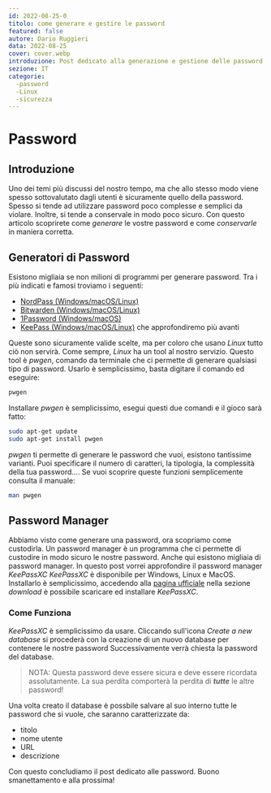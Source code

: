 ```yaml
---
id: 2022-08-25-0
titolo: come generare e gestire le password
featured: false
autore: Dario Ruggieri
data: 2022-08-25
cover: cover.webp
introduzione: Post dedicato alla generazione e gestione delle password
sezione: IT
categorie: 
  -password
  -Linux
  -sicurezza
---
```


# Password

## Introduzione

Uno dei temi più discussi del nostro tempo, ma che allo stesso modo viene spesso sottovalutato dagli utenti è sicuramente quello della password. Spesso si tende ad utilizzare password poco complesse e semplici da violare. Inoltre, si tende a conservale in modo poco sicuro.
Con questo articolo scoprirete come _generare_ le vostre password e come _conservarle_ in maniera corretta.

## Generatori di Password

Esistono migliaia se non milioni di programmi per generare password. Tra i più indicati e famosi troviamo i seguenti:

- <a href="https://nordpass.com/?utm_source=google&utm_medium=cpc&utm_campaign=10508415118&utm_content=103935798197&utm_term=nordpass&gclid=EAIaIQobChMIqpKMzdfi-QIVRpnVCh0_jA5WEAAYASAAEgK88fD_BwE" target="_blank">NordPass (Windows/macOS/Linux)</a>
- <a href="https://bitwarden.com/" target="_blank">Bitwarden (Windows/macOS/Linux)</a>
- <a href="https://1password.com/it/sign-up/?utm_source=google&utm_medium=cpc&utm_campaign=11596051800&utm_content=479150720150&utm_term=1password&gclid=EAIaIQobChMI0f7op9ji-QIVxI1oCR2zUgy3EAAYASAAEgIb2PD_BwE&gclsrc=aw.ds" target="_blank" >1Password (Windows/macOS)</a>
- <a href="https://www.keepassx.org/" target="_blank">KeePass (Windows/macOS/Linux)</a> che approfondiremo più avanti

Queste sono sicuramente valide scelte, ma per coloro che usano _Linux_ tutto ciò non servirà. Come sempre, _Linux_ ha un tool al nostro servizio. Questo tool è _pwgen_, comando da terminale che ci permette di generare qualsiasi tipo di password. Usarlo è semplicissimo, basta digitare il comando ed eseguire:

```bash
pwgen
```

Installare _pwgen_ è semplicissimo, esegui questi due comandi e il gioco sarà fatto:

```bash
sudo apt-get update
sudo apt-get install pwgen
```

_pwgen_ ti permette di generare le password che vuoi, esistono tantissime varianti. Puoi specificare il numero di caratteri, la tipologia, la complessità della tua password....
Se vuoi scoprire queste funzioni semplicemente consulta il manuale:

```bash
man pwgen
```

## Password Manager

Abbiamo visto come generare una password, ora scopriamo come custodirla. Un password manager è un programma che ci permette di custodire in modo sicuro le nostre password. Anche qui esistono migliaia di password manager. In questo post vorrei approfondire il password manager _KeePassXC_
_KeePassXC_ è disponibile per Windows, Linux e MacOS. Installarlo è semplicissimo, accedendo alla [pagina ufficiale](https://keepassxc.org/) nella sezione _download_ è possibile scaricare ed installare _KeePassXC_.

### Come Funziona

_KeePassXC_ è semplicissimo da usare. Cliccando sull'icona _Create a new database_ si procederà con la creazione di un nuovo database per contenere le nostre password
Successivamente verrà chiesta la password del database.

> NOTA: Questa password deve essere sicura e deve essere ricordata assolutamente. La sua perdita comporterà la perdita di **_tutte_** le altre password!

Una volta creato il database è possbile salvare al suo interno tutte le password che si vuole, che saranno caratterizzate da:

- titolo
- nome utente
- URL
- descrizione

Con questo concludiamo il post dedicato alle password. Buono smanettamento e alla prossima!
